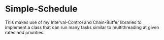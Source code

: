 # Simple-Schedule
This makes use of my Interval-Control and Chain-Buffer libraries to implement a class that can run many tasks similar to multithreading at given rates and priorities.
